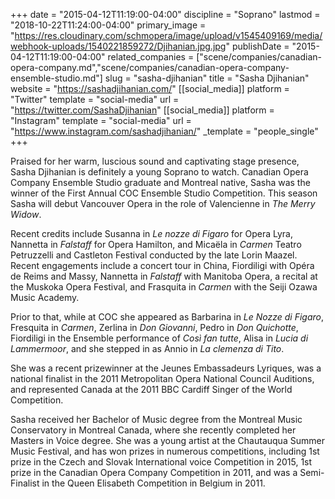 +++
date = "2015-04-12T11:19:00-04:00"
discipline = "Soprano"
lastmod = "2018-10-22T11:24:00-04:00"
primary_image = "https://res.cloudinary.com/schmopera/image/upload/v1545409169/media/webhook-uploads/1540221859272/Djihanian.jpg.jpg"
publishDate = "2015-04-12T11:19:00-04:00"
related_companies = ["scene/companies/canadian-opera-company.md","scene/companies/canadian-opera-company-ensemble-studio.md"]
slug = "sasha-djihanian"
title = "Sasha Djihanian"
website = "https://sashadjihanian.com/"
[[social_media]]
platform = "Twitter"
template = "social-media"
url = "https://twitter.com/SashaDjihanian"
[[social_media]]
platform = "Instagram"
template = "social-media"
url = "https://www.instagram.com/sashadjihanian/"
_template = "people_single"
+++

Praised for her warm, luscious sound and captivating stage presence, Sasha Djihanian is definitely a young Soprano to watch. Canadian Opera Company Ensemble Studio graduate and Montreal native, Sasha was the winner of the First Annual COC Ensemble Studio Competition. This season Sasha will debut Vancouver Opera in the role of Valencienne in *The Merry Widow*. 

Recent credits include Susanna in *Le nozze di Figaro* for Opera Lyra, Nannetta in *Falstaff* for Opera Hamilton, and Micaëla in *Carmen* Teatro Petruzzelli and Castleton Festival conducted by the late Lorin Maazel. Recent engagements include a concert tour in China, Fiordiligi with Opéra de Reims and Massy, Nannetta in *Falstaff* with Manitoba Opera, a recital at the Muskoka Opera Festival, and Frasquita in *Carmen* with the Seiji Ozawa Music Academy.

Prior to that, while at COC she appeared as Barbarina in *Le Nozze di Figaro*, Fresquita in *Carmen*, Zerlina in *Don Giovanni*, Pedro in *Don Quichotte*, Fiordiligi in the Ensemble performance of *Così fan tutte*, Alisa in *Lucia di Lammermoor*, and she stepped in as Annio in *La clemenza di Tito*.

She was a recent prizewinner at the Jeunes Embassadeurs Lyriques, was a national finalist in the 2011 Metropolitan Opera National Council Auditions, and represented Canada at the 2011 BBC Cardiff Singer of the World Competition.

Sasha received her Bachelor of Music degree from the Montreal Music Conservatory in Montreal Canada, where she recently completed her Masters in Voice degree. She was a young artist at the Chautauqua Summer Music Festival, and has won prizes in numerous competitions, including 1st prize in the Czech and Slovak International voice Competition in 2015, 1st prize in the Canadian Opera Company Competition in 2011, and was a Semi-Finalist in the Queen Elisabeth Competition in Belgium in 2011.
